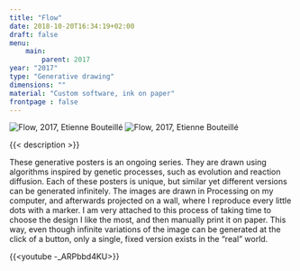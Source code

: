 ```yaml
---
title: "Flow"
date: 2018-10-20T16:34:19+02:00
draft: false
menu:
    main:   
        parent: 2017
year: "2017"
type: "Generative drawing"
dimensions: ""
material: "Custom software, ink on paper"
frontpage : false 
---
```


![Flow, 2017, Etienne Bouteillé](/img/on_paper_generative_1.jpg)
![Flow, 2017, Etienne Bouteillé](/img/on_paper_generative_2.jpg)

{{< description >}}

These generative posters is an ongoing series. They are drawn using algorithms inspired by genetic processes, such as evolution and reaction diffusion. Each of these posters is unique, but similar yet different versions can be generated infinitely. The images are drawn in Processing on my computer, and afterwards projected on a wall, where I reproduce every little dots with a marker. I am very attached to this process of taking time to choose the design I like the most, and then manually print it on paper. This way, even though infinite variations of the image can be generated at the click of a button, only a single, fixed version exists in the “real” world.

{{<youtube -_ARPbbd4KU>}}
